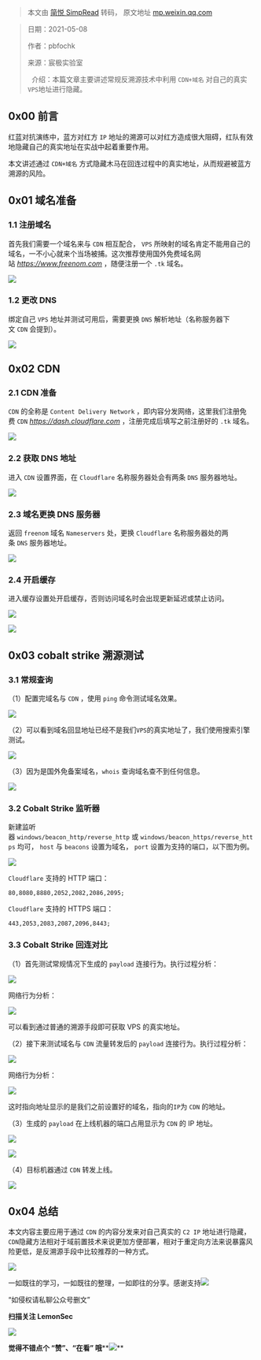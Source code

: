 > 本文由 [简悦 SimpRead](http://ksria.com/simpread/) 转码， 原文地址 [mp.weixin.qq.com](https://mp.weixin.qq.com/s/aZJGLf20T7Cep-9yH1DP7g)

> 日期：2021-05-08
> 
> 作者：pbfochk
> 
> 来源：宸极实验室
> 
>   介绍：本篇文章主要讲述常规反溯源技术中利用 `CDN+域名` 对自己的真实`VPS`地址进行隐藏。

0x00 前言
-------

红蓝对抗演练中，蓝方对红方 `IP` 地址的溯源可以对红方造成很大阻碍，红队有效地隐藏自己的真实地址在实战中起着重要作用。

本文讲述通过 `CDN+域名` 方式隐藏木马在回连过程中的真实地址，从而规避被蓝方溯源的风险。

0x01 域名准备
---------

### 1.1 注册域名

首先我们需要一个域名来与 `CDN` 相互配合， `VPS` 所映射的域名肯定不能用自己的域名，一不小心就来个当场被捕。这次推荐使用国外免费域名网站 _https://www.freenom.com_ ，随便注册一个 `.tk` 域名。

![](https://mmbiz.qpic.cn/mmbiz_png/4136w7o9Jve6kw2vwuefhzGfoTsEu0xicWdfvYH4KCtT0LHpzhEvZ2uw6C0l6KbrFsGVbIyMEWhPN1PUjktiaibvA/640?wx_fmt=png)

### 1.2 更改 DNS

绑定自己 `VPS` 地址并测试可用后，需要更换 `DNS` 解析地址（名称服务器下文 `CDN` 会提到）。

![](https://mmbiz.qpic.cn/mmbiz_png/4136w7o9Jve6kw2vwuefhzGfoTsEu0xic4ialGon1ricBeEA26fBTsFVW25rbbH4Hr3Z8DMOedlvcvzpDKhCibfiakQ/640?wx_fmt=png)

0x02 CDN
--------

### 2.1 CDN 准备

`CDN` 的全称是 `Content Delivery Network` ，即内容分发网络，这里我们注册免费 `CDN` _https://dash.cloudflare.com_ ，注册完成后填写之前注册好的 `.tk` 域名。

![](https://mmbiz.qpic.cn/mmbiz_png/4136w7o9Jve6kw2vwuefhzGfoTsEu0xicjuUtPre4gngZwvfgtKd9sZuN3POxOzAiadPvX48BZMhWlrjQt7ibZXKw/640?wx_fmt=png)

### 2.2 获取 DNS 地址  

进入 `CDN` 设置界面，在 `Cloudflare` 名称服务器处会有两条 `DNS` 服务器地址。

![](https://mmbiz.qpic.cn/mmbiz_png/4136w7o9Jve6kw2vwuefhzGfoTsEu0xiccMKfwy72O5rUQibptRPkibAray67qiadq6SmMLicwM009ZsJpvD0Eqe9EQ/640?wx_fmt=png)

### 2.3 域名更换 DNS 服务器  

返回 `freenom` 域名 `Nameservers` 处，更换 `Cloudflare` 名称服务器处的两条 `DNS` 服务器地址。

![](https://mmbiz.qpic.cn/mmbiz_png/4136w7o9Jve6kw2vwuefhzGfoTsEu0xicE5Lra2XE2C3dQU3xkSSiaNLuudtCGuuuGFVlibED3icn1ibt1F5w6aoNyA/640?wx_fmt=png)

### 2.4 开启缓存

进入缓存设置处开启缓存，否则访问域名时会出现更新延迟或禁止访问。

![](https://mmbiz.qpic.cn/mmbiz_png/4136w7o9Jve6kw2vwuefhzGfoTsEu0xicmRWS0pJp06LXOwMmgicDibHvGl0wGx7lgkRkb3dJ1fUGLonYkYBos7nQ/640?wx_fmt=png)

![](https://mmbiz.qpic.cn/mmbiz_png/4136w7o9Jve6kw2vwuefhzGfoTsEu0xicr4uv9g66NRWWfSdTOsiacibK1Nryicmxs3MrPjkN8nFp2X7mqFhldQWiaQ/640?wx_fmt=png)

0x03 cobalt strike 溯源测试
-----------------------

### 3.1 常规查询

（1）配置完域名与 `CDN` ，使用 `ping` 命令测试域名效果。

![](https://mmbiz.qpic.cn/mmbiz_png/4136w7o9Jve6kw2vwuefhzGfoTsEu0xicvlABzj103Dghj6MlRxwh7el5iaY0N9yazCHlGBibwG1C3ggaM0sXnCag/640?wx_fmt=png)

（2）可以看到域名回显地址已经不是我们`VPS`的真实地址了，我们使用搜索引擎测试。

![](https://mmbiz.qpic.cn/mmbiz_png/4136w7o9Jve6kw2vwuefhzGfoTsEu0xicEXMyVbsRQzKSj5o08MkrmSicVVsIvz7X52FeAESVZVGGIrRcFiaIERTQ/640?wx_fmt=png)

（3）因为是国外免备案域名，`whois` 查询域名查不到任何信息。

![](https://mmbiz.qpic.cn/mmbiz_png/4136w7o9Jve6kw2vwuefhzGfoTsEu0xic0dOg2Xn88SNr7M5G6nEdgo81WwCZxZ32RTKMOo4uPQgiaAqBVfnVDrw/640?wx_fmt=png)

### 3.2 Cobalt Strike 监听器

新建监听器 `windows/beacon_http/reverse_http` 或 `windows/beacon_https/reverse_https` 均可， `host` 与 `beacons` 设置为域名， `port` 设置为支持的端口，以下图为例。

![](https://mmbiz.qpic.cn/mmbiz_png/4136w7o9Jve6kw2vwuefhzGfoTsEu0xicic9Zo9qmuZG5vgIHicbovuTjym8ib58hibusPLT8tZGVa2tJUHdE3K2Ixg/640?wx_fmt=png)

`Cloudflare` 支持的 HTTP 端口：

```
80,8080,8880,2052,2082,2086,2095;

```

`Cloudflare` 支持的 HTTPS 端口：

```
443,2053,2083,2087,2096,8443;

```

### 3.3 Cobalt Strike 回连对比

（1）首先测试常规情况下生成的 `payload` 连接行为。执行过程分析：

![](https://mmbiz.qpic.cn/mmbiz_png/4136w7o9Jve6kw2vwuefhzGfoTsEu0xicRr0kZrufVsPuEHbHQKkaDTRaCt3uVOSsXMib7snrO7NZrAPsjGiasWqA/640?wx_fmt=png)

网络行为分析：

![](https://mmbiz.qpic.cn/mmbiz_png/4136w7o9Jve6kw2vwuefhzGfoTsEu0xic7BCvyW63IAYJaIAVHTaa2tZZPB0NPecVIvZx1GAQZ2sWTlhb1DicVbQ/640?wx_fmt=png)

可以看到通过普通的溯源手段即可获取 VPS 的真实地址。

（2）接下来测试域名与 `CDN` 流量转发后的 `payload` 连接行为。执行过程分析：

![](https://mmbiz.qpic.cn/mmbiz_png/4136w7o9Jve6kw2vwuefhzGfoTsEu0xicVrWWAJQZLJMFXcP2lgnT9hjETXsbALNpBVpfZxSy5picPV41iaoZIdLw/640?wx_fmt=png)

网络行为分析：

![](https://mmbiz.qpic.cn/mmbiz_png/4136w7o9Jve6kw2vwuefhzGfoTsEu0xicbBz8HjYX9n3Vh6J30tp5wSCB0mg2agZZDpaicm77UfT7Tib1JGNLYsPQ/640?wx_fmt=png)

这时指向地址显示的是我们之前设置好的域名，指向的`IP`为 `CDN` 的地址。

（3）生成的 `payload` 在上线机器的端口占用显示为 `CDN` 的 IP 地址。

![](https://mmbiz.qpic.cn/mmbiz_png/4136w7o9Jve6kw2vwuefhzGfoTsEu0xictzB7R08RibB9FRLWHBkt8PuOqIgicu8TNylu9UomeESepCYZwEhZeE6A/640?wx_fmt=png)

![](https://mmbiz.qpic.cn/mmbiz_png/4136w7o9Jve6kw2vwuefhzGfoTsEu0xicZCFzzPN1b9cbukdOm3NV04o7FaOE4jlgZMjaT3s5Zefvt7ylukA6kw/640?wx_fmt=png)

（4）目标机器通过 `CDN` 转发上线。

![](https://mmbiz.qpic.cn/mmbiz_png/4136w7o9Jve6kw2vwuefhzGfoTsEu0xicQmeB0UNcwhiaeFiaeLLPe2fzAXu9aVhOn2iaEib7p1Ln5O7yf2f0C89cIQ/640?wx_fmt=png)

0x04 总结
-------

本文内容主要应用于通过 `CDN` 的内容分发来对自己真实的 `C2 IP` 地址进行隐藏，`CDN`隐藏方法相对于域前置技术来说更加方便部署，相对于重定向方法来说暴露风险更低，是反溯源手段中比较推荐的一种方式。

![](https://mmbiz.qpic.cn/mmbiz_png/ndicuTO22p6ibN1yF91ZicoggaJJZX3vQ77Vhx81O5GRyfuQoBRjpaUyLOErsSo8PwNYlT1XzZ6fbwQuXBRKf4j3Q/640?wx_fmt=png)  

一如既往的学习，一如既往的整理，一如即往的分享。感谢支持![](https://mmbiz.qpic.cn/mmbiz_png/p5qELRDe5icl7QVywL8iaGT0QBGpOwgD1IwN0z9JicTRvzvnsJicNRr2gRvJib6jKojzC5CJJsFPkEbZQJ999HrH5Gw/640?wx_fmt=png)  

“如侵权请私聊公众号删文”

****扫描关注 LemonSec****  

![](https://mmbiz.qpic.cn/mmbiz_png/p5qELRDe5icncXiavFRorU03O5AoZQYznLCnFJLs8RQbC9sltHYyicOu9uchegP88kUFsS8KjITnrQMfYp9g2vQfw/640?wx_fmt=png)

**觉得不错点个 **“赞”**、“在看” 哦****![](https://mmbiz.qpic.cn/mmbiz_png/3k9IT3oQhT1YhlAJOGvAaVRV0ZSSnX46ibouOHe05icukBYibdJOiaOpO06ic5eb0EMW1yhjMNRe1ibu5HuNibCcrGsqw/640?wx_fmt=png)**